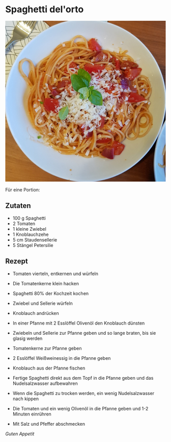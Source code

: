 # Spaghetti del'orto

![img](imgs/Spaghetti_del_orto.jpg)

Für eine Portion:

## Zutaten
- 100 g Spaghetti
- 2 Tomaten
- 1 kleine Zwiebel
- 1 Knoblauchzehe
- 5 cm Staudensellerie
- 5 Stängel Petersilie

## Rezept
- Tomaten vierteln, entkernen und würfeln

- Die Tomatenkerne klein hacken

- Spaghetti 80% der Kochzeit kochen

- Zwiebel und Sellerie würfeln

- Knoblauch andrücken

- In einer Pfanne mit 2 Esslöffel Olivenöl den Knoblauch dünsten

- Zwiebeln und Sellerie zur Pfanne geben und so lange braten, bis sie glasig werden

- Tomatenkerne zur Pfanne geben

- 2 Esslöffel Weißweinessig in die Pfanne geben

- Knoblauch aus der Pfanne fischen

- Fertige Spaghetti direkt aus dem Topf in die Pfanne geben und das Nudelsalzwasser aufbewahren

- Wenn die Spaghetti zu trocken werden, ein wenig Nudelsalzwasser nach kippen

- Die Tomaten und ein wenig Olivenöl in die Pfanne geben und 1-2 Minuten einrühren

- Mit Salz und Pfeffer abschmecken

*Guten Appetit*
